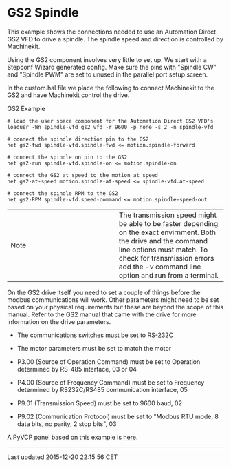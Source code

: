 GS2 Spindle
===========

<span id="cha:gs2-spindle"></span>

This example shows the connections needed to use an Automation Direct GS2 VFD to drive a spindle. The spindle speed and direction is controlled by Machinekit.

Using the GS2 component involves very little to set up. We start with a Stepconf Wizard generated config. Make sure the pins with "Spindle CW" and "Spindle PWM" are set to unused in the parallel port setup screen.

In the custom.hal file we place the following to connect Machinekit to the GS2 and have Machinekit control the drive.

GS2 Example

    # load the user space component for the Automation Direct GS2 VFD's
    loadusr -Wn spindle-vfd gs2_vfd -r 9600 -p none -s 2 -n spindle-vfd

    # connect the spindle direction pin to the GS2
    net gs2-fwd spindle-vfd.spindle-fwd <= motion.spindle-forward

    # connect the spindle on pin to the GS2
    net gs2-run spindle-vfd.spindle-on <= motion.spindle-on

    # connect the GS2 at speed to the motion at speed
    net gs2-at-speed motion.spindle-at-speed <= spindle-vfd.at-speed

    # connect the spindle RPM to the GS2
    net gs2-RPM spindle-vfd.speed-command <= motion.spindle-speed-out

<table>
<colgroup>
<col width="50%" />
<col width="50%" />
</colgroup>
<tbody>
<tr class="odd">
<td align="left"><div class="title">
Note
</div></td>
<td align="left">The transmission speed might be able to be faster depending on the exact envirnment. Both the drive and the command line options must match. To check for transmission errors add the <em>-v</em> command line option and run from a terminal.</td>
</tr>
</tbody>
</table>

On the GS2 drive itself you need to set a couple of things before the modbus communications will work. Other parameters might need to be set based on your physical requirements but these are beyond the scope of this manual. Refer to the GS2 manual that came with the drive for more information on the drive parameters.

-   The communications switches must be set to RS-232C

-   The motor parameters must be set to match the motor

-   P3.00 (Source of Operation Command) must be set to Operation determined by RS-485 interface, 03 or 04

-   P4.00 (Source of Frequency Command) must be set to Frequency determined by RS232C/RS485 communication interface, 05

-   P9.01 (Transmission Speed) must be set to 9600 baud, 02

-   P9.02 (Communication Protocol) must be set to "Modbus RTU mode, 8 data bits, no parity, 2 stop bits", 03

A PyVCP panel based on this example is [here](#gs2-rpm-meter).

------------------------------------------------------------------------

Last updated 2015-12-20 22:15:56 CET


